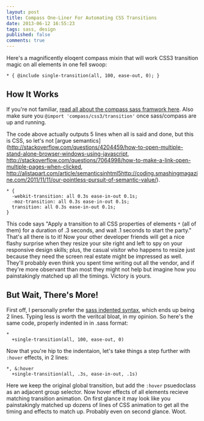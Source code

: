 ```yaml
---
layout: post
title: Compass One-Liner For Automating CSS Transitions
date: 2013-06-12 16:55:23
tags: sass, design
published: false
comments: true
---
```


Here's a magnificently eloqent compass mixin that will work CSS3 transition magic on all elements in one fell swoop:

`* { @include single-transition(all, 100, ease-out, 0); }`

## How It Works

If you're not familiar, [read all about the compass sass framwork here](http://compass-style.org/). Also make sure you `@import 'compass/css3/transition'` once sass/compass are up and running.

The code above actually outputs 5 lines when all is said and done, but this is CSS, so let's not [argue semantics](http://stackoverflow.com/questions/4204459/how-to-open-multiple-stand-alone-browser-windows-using-javascript, http://stackoverflow.com/questions/7064998/how-to-make-a-link-open-multiple-pages-when-clicked, http://alistapart.com/article/semanticsinhtml5http://coding.smashingmagazine.com/2011/11/11/our-pointless-pursuit-of-semantic-value/).

    * {
      -webkit-transition: all 0.3s ease-in-out 0.1s;
      -moz-transition: all 0.3s ease-in-out 0.1s;
      transition: all 0.3s ease-in-out 0.1s;
    }

This code says "Apply a transition to all CSS properties of elements `*` (all of them) for a duration of .3 seconds, and wait .1 seconds to start the party." That's all there is to it! Now your other developer friends will get a nice flashy surprise when they resize your site right and left to spy on your responsive design skills; plus, the casual visitor who happens to resize just because they need the screen real estate might be impressed as well. They'll probably even think you spent time writing out all the vendor, and if they're more observant than most they might not help but imagine how you painstakingly matched up all the timings. Victory is yours.

## But Wait, There's More!

First off, I personally prefer the [sass indented syntax](http://sass-lang.com/docs/yardoc/file.INDENTED_SYNTAX.html), which ends up being 2 lines. Typing less is worth the veritcal bloat, in my opinion. So here's the same code, properly indented in in .sass format:

    *
      +single-transition(all, 100, ease-out, 0)

Now that you're hip to the indentaion, let's take things a step further with `:hover` effects, in 2 lines:

    *, &:hover
      +single-transition(all, .3s, ease-in-out, .1s)

Here we keep the original global transition, but add the `:hover` psuedoclass as an adjacent group selector. Now hover effects of all elements recieve matching transition animation. On first glance it may look like you painstakingly matched up dozens of lines of CSS animation to get all the timing and effects to match up. Probably even on second glance. Woot.
